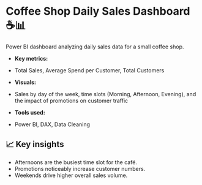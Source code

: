 # Coffee Shop Daily Sales Dashboard ☕📊

 Power BI dashboard analyzing daily sales data for a small coffee shop.

- **Key metrics:**
  
-  Total Sales, Average Spend per Customer, Total Customers
  
- **Visuals:**
  
- Sales by day of the week, time slots (Morning, Afternoon, Evening), and the impact of promotions on customer traffic
  
- **Tools used:**
  
- Power BI, DAX, Data Cleaning

## 📈 Key insights

- Afternoons are the busiest time slot for the café.
- Promotions noticeably increase customer numbers.
-  Weekends drive higher overall sales volume.

